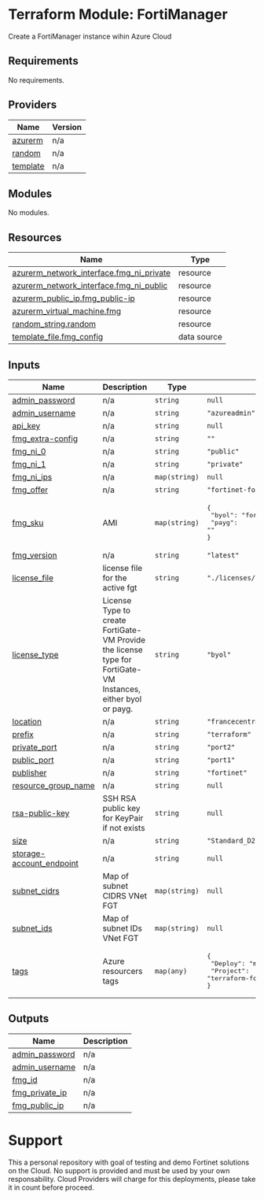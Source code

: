 # Terraform Module: FortiManager

Create a FortiManager instance wihin Azure Cloud

## Requirements

No requirements.

## Providers

| Name | Version |
|------|---------|
| <a name="provider_azurerm"></a> [azurerm](#provider\_azurerm) | n/a |
| <a name="provider_random"></a> [random](#provider\_random) | n/a |
| <a name="provider_template"></a> [template](#provider\_template) | n/a |

## Modules

No modules.

## Resources

| Name | Type |
|------|------|
| [azurerm_network_interface.fmg_ni_private](https://registry.terraform.io/providers/hashicorp/azurerm/latest/docs/resources/network_interface) | resource |
| [azurerm_network_interface.fmg_ni_public](https://registry.terraform.io/providers/hashicorp/azurerm/latest/docs/resources/network_interface) | resource |
| [azurerm_public_ip.fmg_public-ip](https://registry.terraform.io/providers/hashicorp/azurerm/latest/docs/resources/public_ip) | resource |
| [azurerm_virtual_machine.fmg](https://registry.terraform.io/providers/hashicorp/azurerm/latest/docs/resources/virtual_machine) | resource |
| [random_string.random](https://registry.terraform.io/providers/hashicorp/random/latest/docs/resources/string) | resource |
| [template_file.fmg_config](https://registry.terraform.io/providers/hashicorp/template/latest/docs/data-sources/file) | data source |

## Inputs

| Name | Description | Type | Default | Required |
|------|-------------|------|---------|:--------:|
| <a name="input_admin_password"></a> [admin\_password](#input\_admin\_password) | n/a | `string` | `null` | no |
| <a name="input_admin_username"></a> [admin\_username](#input\_admin\_username) | n/a | `string` | `"azureadmin"` | no |
| <a name="input_api_key"></a> [api\_key](#input\_api\_key) | n/a | `string` | `null` | no |
| <a name="input_fmg_extra-config"></a> [fmg\_extra-config](#input\_fmg\_extra-config) | n/a | `string` | `""` | no |
| <a name="input_fmg_ni_0"></a> [fmg\_ni\_0](#input\_fmg\_ni\_0) | n/a | `string` | `"public"` | no |
| <a name="input_fmg_ni_1"></a> [fmg\_ni\_1](#input\_fmg\_ni\_1) | n/a | `string` | `"private"` | no |
| <a name="input_fmg_ni_ips"></a> [fmg\_ni\_ips](#input\_fmg\_ni\_ips) | n/a | `map(string)` | `null` | no |
| <a name="input_fmg_offer"></a> [fmg\_offer](#input\_fmg\_offer) | n/a | `string` | `"fortinet-fortimanager"` | no |
| <a name="input_fmg_sku"></a> [fmg\_sku](#input\_fmg\_sku) | AMI | `map(string)` | <pre>{<br>  "byol": "fortinet-fortimanager",<br>  "payg": ""<br>}</pre> | no |
| <a name="input_fmg_version"></a> [fmg\_version](#input\_fmg\_version) | n/a | `string` | `"latest"` | no |
| <a name="input_license_file"></a> [license\_file](#input\_license\_file) | license file for the active fgt | `string` | `"./licenses/licenseFMG.lic"` | no |
| <a name="input_license_type"></a> [license\_type](#input\_license\_type) | License Type to create FortiGate-VM Provide the license type for FortiGate-VM Instances, either byol or payg. | `string` | `"byol"` | no |
| <a name="input_location"></a> [location](#input\_location) | n/a | `string` | `"francecentral"` | no |
| <a name="input_prefix"></a> [prefix](#input\_prefix) | n/a | `string` | `"terraform"` | no |
| <a name="input_private_port"></a> [private\_port](#input\_private\_port) | n/a | `string` | `"port2"` | no |
| <a name="input_public_port"></a> [public\_port](#input\_public\_port) | n/a | `string` | `"port1"` | no |
| <a name="input_publisher"></a> [publisher](#input\_publisher) | n/a | `string` | `"fortinet"` | no |
| <a name="input_resource_group_name"></a> [resource\_group\_name](#input\_resource\_group\_name) | n/a | `string` | `null` | no |
| <a name="input_rsa-public-key"></a> [rsa-public-key](#input\_rsa-public-key) | SSH RSA public key for KeyPair if not exists | `string` | `null` | no |
| <a name="input_size"></a> [size](#input\_size) | n/a | `string` | `"Standard_D2s_v3"` | no |
| <a name="input_storage-account_endpoint"></a> [storage-account\_endpoint](#input\_storage-account\_endpoint) | n/a | `string` | `null` | no |
| <a name="input_subnet_cidrs"></a> [subnet\_cidrs](#input\_subnet\_cidrs) | Map of subnet CIDRS VNet FGT | `map(string)` | `null` | no |
| <a name="input_subnet_ids"></a> [subnet\_ids](#input\_subnet\_ids) | Map of subnet IDs VNet FGT | `map(string)` | `null` | no |
| <a name="input_tags"></a> [tags](#input\_tags) | Azure resourcers tags | `map(any)` | <pre>{<br>  "Deploy": "module-fmg",<br>  "Project": "terraform-fortinet"<br>}</pre> | no |

## Outputs

| Name | Description |
|------|-------------|
| <a name="output_admin_password"></a> [admin\_password](#output\_admin\_password) | n/a |
| <a name="output_admin_username"></a> [admin\_username](#output\_admin\_username) | n/a |
| <a name="output_fmg_id"></a> [fmg\_id](#output\_fmg\_id) | n/a |
| <a name="output_fmg_private_ip"></a> [fmg\_private\_ip](#output\_fmg\_private\_ip) | n/a |
| <a name="output_fmg_public_ip"></a> [fmg\_public\_ip](#output\_fmg\_public\_ip) | n/a |

# Support
This a personal repository with goal of testing and demo Fortinet solutions on the Cloud. No support is provided and must be used by your own responsability. Cloud Providers will charge for this deployments, please take it in count before proceed.